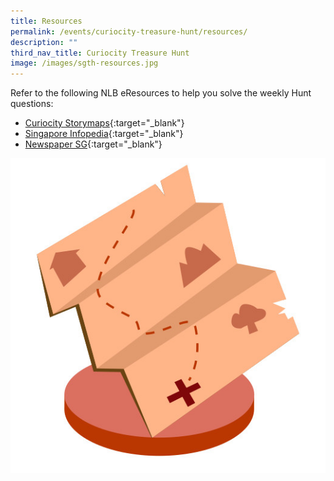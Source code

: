 ```yaml
---
title: Resources
permalink: /events/curiocity-treasure-hunt/resources/
description: ""
third_nav_title: Curiocity Treasure Hunt
image: /images/sgth-resources.jpg
---
```

Refer to the following NLB eResources to help you solve the weekly Hunt questions: 

* [Curiocity Storymaps](https://curiocity.nlb.gov.sg/story-maps/explore){:target="_blank"} 
* [Singapore Infopedia](https://eresources.nlb.gov.sg/infopedia/){:target="_blank"} 
* [Newspaper SG](https://eresources.nlb.gov.sg/newspapers/){:target="_blank"}


<div>
<div class="row is-multiline">
    <div class="col is-half-desktop is-half-tablet">
<img src="/images/sgth-resources2.jpg" alt="resources">
</div>
	<div class="col is-half-desktop is-half-tablet"></div>
</div>    
</div>